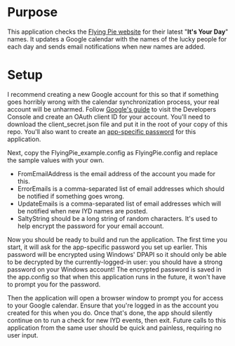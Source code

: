 # Purpose
This application checks the [Flying Pie website](http://www.flyingpie.com/its-your-day.htm) for their latest "**It's Your Day**" names. It updates a Google calendar with the names of the lucky people for each day and sends email notifications when new names are added.

# Setup
I recommend creating a new Google account for this so that if something goes horribly wrong with the calendar synchronization process, your real account will be unharmed. Follow [Google's guide](https://developers.google.com/api-client-library/dotnet/get_started) to visit the Developers Console and create an OAuth client ID for your account. You'll need to download the client\_secret.json file and put it in the root of your copy of this repo. You'll also want to create an [app-specific password](https://security.google.com/settings/security/apppasswords) for this application. 

Next, copy the FlyingPie\_example.config as FlyingPie.config and replace the sample values with your own.

 - FromEmailAddress is the email address of the account you made for this.
 - ErrorEmails is a comma-separated list of email addresses which should be notified if something goes wrong.
 - UpdateEmails is a comma-separated list of email addresses which will be notified when new IYD names are posted.
 - SaltyString should be a long string of random characters. It's used to help encrypt the password for your email account.

Now you should be ready to build and run the application. The first time you start, it will ask for the app-specific password you set up earlier. This password will be encrypted using Windows' DPAPI so it should only be able to be decrypted by the currently-logged-in user: you should have a strong password on your Windows account! The encrypted password is saved in the app.config so that when this application runs in the future, it won't have to prompt you for the password.

Then the application will open a browser window to prompt you for access to your Google calendar. Ensure that you're logged in as the account you created for this when you do. Once that's done, the app should silently continue on to run a check for new IYD events, then exit. Future calls to this application from the same user should be quick and painless, requiring no user input.
